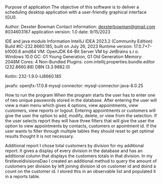 
Purpose of application
The objective of this software is to deliver a scheduling desktop application with a user-friendly graphical interface (GUI).

Author: Dexster Bowman
Contact information: dexsterbowman@gmail.com
		     8034603167
application version: 1.0
date: 9/15/2023

IDE and java module Information
IntelliJ IDEA 2023.2 (Community Edition)
Build #IC-232.8660.185, built on July 26, 2023
Runtime version: 17.0.7+7-b1000.6 amd64
VM: OpenJDK 64-Bit Server VM by JetBrains s.r.o.
Windows 10.0
GC: G1 Young Generation, G1 Old Generation
Memory: 2048M
Cores: 4
Non-Bundled Plugins:
    com.intellij.properties.bundle.editor (232.8660.88)
    DBN (3.3.9882.0)

Kotlin: 232-1.9.0-IJ8660.185

javafx: openjfx-17.0.8
mysql connector: mysql-connector-java-8.0.25

How to run the program
When the program starts the user has to enter one of two unique passwords stored in the database. After entering the user will view a main menu which gives 4 options, view appointments, view customers,
view reports or logout. Entering appointments or customers will give the user the option to add, modify, delete, or view from the selection. If the user selects report they will have three 
filters that will give the user the option to view appointments by contacts, customers or apointment id. If the user wants to filter through multiple tables they should reset to get optimal results
thought it is not necessary. 

Additional report
I chose total customers by division for my additional report. It gives a display of every division in the database and has an additional column that displays the customers totals in
that division. In my firstleveldivisionsDao I created an additional method to query the amount of customers per division by left joining division id on customer id and doind a count on 
the customer id. I stored this in an observable list and populated it in a reports table.

